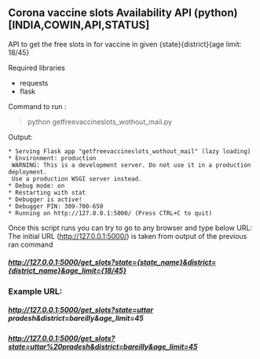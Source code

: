 ## Corona vaccine slots Availability API (python) [INDIA,COWIN,API,STATUS]
API to get the free slots in for vaccine in given {state}{district}{age limit: 18/45}

Required libraries
- requests
- flask

Command to run : 
> python getfreevaccineslots_wothout_mail.py

Output:

    * Serving Flask app "getfreevaccineslots_wothout_mail" (lazy loading)
    * Environment: production
     WARNING: This is a development server. Do not use it in a production deployment.
     Use a production WSGI server instead.
    * Debug mode: on
    * Restarting with stat
    * Debugger is active!
    * Debugger PIN: 309-700-650
    * Running on http://127.0.0.1:5000/ (Press CTRL+C to quit)



Once this script runs you can try to go to any browser and type below URL: 
The initial URL (http://127.0.0.1:5000/) is taken from output of the previous ran command

##### http://127.0.0.1:5000/get_slots?state={state_name}&district={district_name}&age_limit={18/45}
### Example URL:
##### http://127.0.0.1:5000/get_slots?state=uttar pradesh&district=bareilly&age_limit=45
##### http://127.0.0.1:5000/get_slots?state=uttar%20pradesh&district=bareilly&age_limit=45
